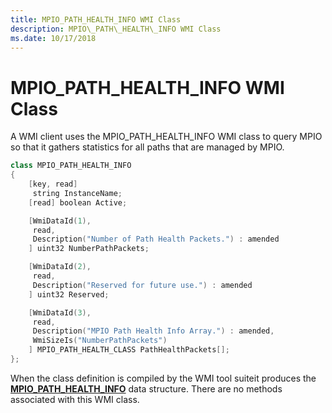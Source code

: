 ```yaml
---
title: MPIO_PATH_HEALTH_INFO WMI Class
description: MPIO\_PATH\_HEALTH\_INFO WMI Class
ms.date: 10/17/2018
---
```


# MPIO\_PATH\_HEALTH\_INFO WMI Class


A WMI client uses the MPIO\_PATH\_HEALTH\_INFO WMI class to query MPIO so that it gathers statistics for all paths that are managed by MPIO.

```cpp
class MPIO_PATH_HEALTH_INFO
{
    [key, read]
     string InstanceName;
    [read] boolean Active;

    [WmiDataId(1),
     read,
     Description("Number of Path Health Packets.") : amended
    ] uint32 NumberPathPackets;

    [WmiDataId(2),
     read,
     Description("Reserved for future use.") : amended
    ] uint32 Reserved;

    [WmiDataId(3),
     read,
     Description("MPIO Path Health Info Array.") : amended,
     WmiSizeIs("NumberPathPackets")
    ] MPIO_PATH_HEALTH_CLASS PathHealthPackets[];
};
```

When the class definition is compiled by the WMI tool suiteit produces the [**MPIO\_PATH\_HEALTH\_INFO**](/windows-hardware/drivers/ddi/mpiowmi/ns-mpiowmi-_mpio_path_health_info) data structure. There are no methods associated with this WMI class.

 

